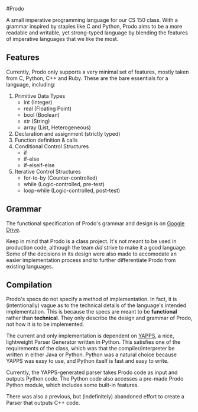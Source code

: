 #Prodo

A small imperative programming language for our CS 150 class. With a grammar inspired by staples like C and Python, Prodo aims to be a more readable and writable, yet strong-typed language by blending the features of imperative languages that we like the most.

## Features

Currently, Prodo only supports a very minimal set of features, mostly taken from C, Python, C++ and Ruby. These are the bare essentials for a language, including:
1. Primitive Data Types
    * int (Integer)
    * real (Floating Point)
    * bool (Boolean)
    * str (String)
    * array (List, Heterogeneous)
2. Declaration and assignment (strictly typed)
3. Function definition & calls
4. Conditional Control Structures
    * if
    * if-else
    * if-elseif-else
5. Iterative Control Structures
    * for-to-by (Counter-controlled)
    * while (Logic-controlled, pre-test)
    * loop-while (Logic-controlled, post-test)

## Grammar

The functional specification of Prodo's grammar and design is on [Google Drive](https://drive.google.com/open?id=1cG_ybEpNlpK-QZXljoqKl0M1LieyFlFE4Cx0WSL5368&authuser=0).

Keep in mind that Prodo is a class project. It's not meant to be used in production code, although the team _did_ strive to make it a good language. Some of the decisions in its design were also made to accomodate an easier implementation process and to further differentiate Prodo from existing languages.

## Compilation

Prodo's specs do not specify a method of implementation. In fact, it is (intentionally) vague as to the technical details of the language's intended implementation. This is because the specs are meant to be **functional** rather than **technical**. They only describe the design and grammar of Prodo, not how it is to be implemented.

The current and only implementation is dependent on [YAPPS](https://github.com/smurfix/yapps), a nice, lightweight Parser Generator written in Python. This satisfies one of the requirements of the class, which was that the compiler/interpreter be written in either Java or Python. Python was a natural choice because YAPPS was easy to use, and Python itself is fast and easy to write.

Currently, the YAPPS-generated parser takes Prodo code as input and outputs Python code. The Python code also accesses a pre-made Prodo Python module, which includes some built-in features.

There was also a previous, but (indefinitely) abandoned effort to create a Parser that outputs C++ code.
